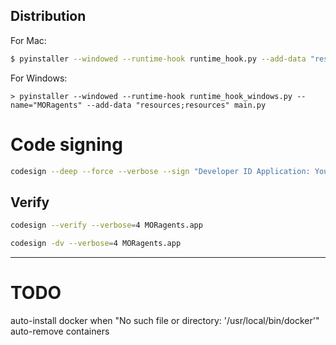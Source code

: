 ## Distribution

For Mac:
```sh
$ pyinstaller --windowed --runtime-hook runtime_hook.py --add-data "resources:resources" --name="MORagents" --icon="moragents.icns" main.py
```

For Windows:
```shell
> pyinstaller --windowed --runtime-hook runtime_hook_windows.py --name="MORagents" --add-data "resources;resources" main.py
```



# Code signing
```sh
codesign --deep --force --verbose --sign "Developer ID Application: YourDeveloperName" MORagents.app
```

## Verify
```sh
codesign --verify --verbose=4 MORagents.app

codesign -dv --verbose=4 MORagents.app
```

---

# TODO
auto-install docker when "No such file or directory: '/usr/local/bin/docker'"
auto-remove containers
